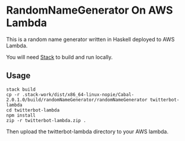 # RandomNameGenerator On AWS Lambda

This is a random name generator written in Haskell deployed to AWS Lambda.

You will need [Stack](https://docs.haskellstack.org/en/stable/README/#how-to-install) to build and run locally.

## Usage

```
stack build
cp -r .stack-work/dist/x86_64-linux-nopie/Cabal-2.0.1.0/build/randomNameGenerator/randomNameGenerator twitterbot-lambda
cd twitterbot-lambda
npm install 
zip -r twitterbot-lambda.zip .
```

Then upload the twitterbot-lambda directory to your AWS lambda.

